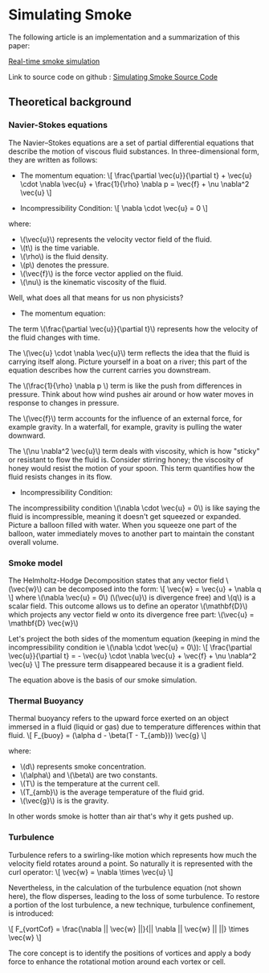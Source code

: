 # Simulating Smoke

The following article is an implementation and a summarization of this paper:

[Real-time smoke simulation](https://repository.bilkent.edu.tr/items/8a55d570-1188-4bab-b938-72683f0b9464)

Link to source code on github : [Simulating Smoke Source Code](https://github.com/smdaa/creative-coding/blob/main/src/example_1/main.cpp)

## Theoretical background
### Navier-Stokes equations
The Navier–Stokes equations are a set of partial differential equations that describe the motion of viscous fluid substances. In three-dimensional form, they are written as follows:

* The momentum equation:
\\[
\frac{\partial \vec{u}}{\partial t} + \vec{u} \cdot \nabla \vec{u} + \frac{1}{\rho} \nabla p = \vec{f} + \nu \nabla^2 \vec{u}
\\]

* Incompressibility Condition:
\\[
\nabla \cdot \vec{u} = 0
\\]

where:
- \\(\vec{u}\\) represents the velocity vector field of the fluid.
- \\(t\\) is the time variable.
- \\(\rho\\) is the fluid density.
- \\(p\\) denotes the pressure.
- \\(\vec{f}\\) is the force vector applied on the fluid.
- \\(\nu\\) is the kinematic viscosity of the fluid.

Well, what does all that means for us non physicists?
* The momentum equation:

The term \\(\frac{\partial \vec{u}}{\partial t}\\) represents how the velocity of the fluid changes with time.

The \\(\vec{u} \cdot \nabla \vec{u}\\) term reflects the idea that the fluid is carrying itself along. Picture yourself in a boat on a river; this part of the equation describes how the current carries you downstream.

The \\(\frac{1}{\rho} \nabla p \\) term is like the push from differences in pressure. Think about how wind pushes air around or how water moves in response to changes in pressure.

The \\(\vec{f}\\) term accounts for the influence of an external force, for example gravity. In a waterfall, for example, gravity is pulling the water downward.

The \\(\nu \nabla^2 \vec{u}\\) term deals with viscosity, which is how "sticky" or resistant to flow the fluid is. Consider stirring honey; the viscosity of honey would resist the motion of your spoon. This term quantifies how the fluid resists changes in its flow.

* Incompressibility Condition:

The incompressibility condition \\(\nabla \cdot \vec{u} = 0\\) is like saying the fluid is incompressible, meaning it doesn't get squeezed or expanded. Picture a balloon filled with water. When you squeeze one part of the balloon, water immediately moves to another part to maintain the constant overall volume.

### Smoke model
The Helmholtz-Hodge Decomposition states that any vector field \\(\vec{w}\\) can be decomposed into the form:
\\[
\vec{w} = \vec{u} + \nabla q    
\\]
where \\(\nabla \vec{u} = 0\\) (\\(\vec{u}\\) is divergence free) and \\(q\\) is a scalar field. This outcome allows us to define an operator \\(\mathbf{D}\\) which projects any vector field w onto its divergence free part: \\(\vec{u} = \mathbf{D} \vec{w}\\)

Let's project the both sides of the momentum equation (keeping in mind the incompressibility condition ie \\(\nabla \cdot \vec{u} = 0\\)):
\\[
\frac{\partial \vec{u}}{\partial t} = - \vec{u} \cdot \nabla \vec{u} + \vec{f} + \nu \nabla^2 \vec{u}
\\]
The pressure term disappeared because it is a gradient field.

The equation above is the basis of our smoke simulation.

### Thermal Buoyancy
Thermal buoyancy refers to the upward force exerted on an object immersed in a fluid (liquid or gas) due to temperature differences within that fluid. 
\\[
F_{buoy} = (\alpha d - \beta(T - T_{amb})) \vec{g}
\\]

where:
- \\(d\\) represents smoke concentration.
- \\(\alpha\\) and \\(\beta\\) are two constants.
- \\(T\\) is the temperature at the current cell.
- \\(T_{amb}\\) is the average temperature of the fluid grid.
- \\(\vec{g}\\) is is the gravity.

In other words smoke is hotter than air that's why it gets pushed up.

### Turbulence
Turbulence refers to a swirling-like motion which represents how much the velocity field rotates around a point. So naturally it is represented with the curl operator:
\\[
\vec{w} = \nabla \times \vec{u}
\\]

Nevertheless, in the calculation of the turbulence equation (not shown here), the flow disperses, leading to the loss of some turbulence. To restore a portion of the lost turbulence, a new technique, turbulence confinement, is introduced:

\\[
F_{vortCof} = \frac{\nabla || \vec{w} ||}{|| \nabla || \vec{w} || ||} \times \vec{w}
\\]

The core concept is to identify the positions of vortices and apply a body force to enhance the rotational motion around each vortex or cell.